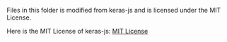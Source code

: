 Files in this folder is modified from keras-js and is licensed under the MIT License.

Here is the MIT License of keras-js:
[MIT License](https://github.com/transcranial/keras-js/blob/master/LICENSE)
